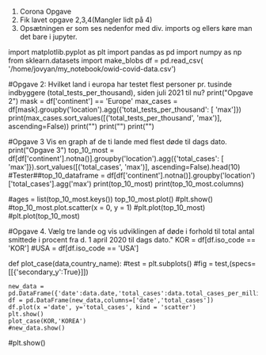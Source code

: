 
1. Corona Opgave
2. Fik lavet opgave 2,3,4(Mangler lidt på 4)
3. Opsætningen er som ses nedenfor med div. imports og ellers køre man det bare i jupyter.




import matplotlib.pyplot as plt
import pandas as pd
import numpy as np
from sklearn.datasets import make_blobs
df = pd.read_csv(
    '/home/jovyan/my_notebook/owid-covid-data.csv')



#Opgave 2: Hvilket land i europa har testet flest personer pr. tusinde indbyggere (total_tests_per_thousand), siden juli 2021 til nu?
print("Opgave 2")
mask = df['continent'] == 'Europe'
max_cases = df[mask].groupby('location').agg({'total_tests_per_thousand': [
    'max']})
print(max_cases.sort_values([('total_tests_per_thousand', 'max')], ascending=False))
print("")
print("")
print("")


#Opgave 3 Vis en graph af de ti lande med flest døde til dags dato.
print("Opgave 3")
top_10_most = df[df['continent'].notna()].groupby('location').agg({'total_cases': [
    'max']}).sort_values([('total_cases', 'max')], ascending=False).head(10)
#Tester##top_10_dataframe = df[df['continent'].notna()].groupby('location')['total_cases'].agg('max')
print(top_10_most)
print(top_10_most.columns)

#ages = list(top_10_most.keys())
top_10_most.plot()
#plt.show()
#top_10_most.plot.scatter(x = 0, y = 1)
#plt.plot(top_10_most)
#plt.plot(top_10_most)


#Opgave 4. Vælg tre lande og vis udviklingen af døde i forhold til total antal smittede i procent fra d. 1 april 2020 til dags dato."
KOR = df[df.iso_code == 'KOR']
#USA = df[df.iso_code == 'USA']

def plot_case(data,country_name):
    #test = plt.subplots()
    #fig = test,(specs=[[{'secondary_y':True}]])
    
    new_data = pd.DataFrame({'date':data.date,'total_cases':data.total_cases_per_million,'new_cases':data.new_cases_per_million})
    df = pd.DataFrame(new_data,columns=['date','total_cases'])
    df.plot(x ='date', y='total_cases', kind = 'scatter')
    plt.show()
    plot_case(KOR,'KOREA')
    #new_data.show()
#plt.show()
